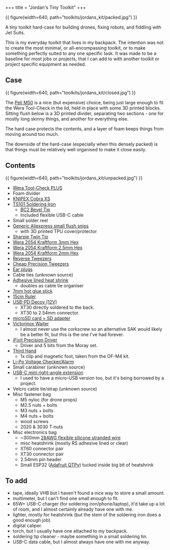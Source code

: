+++
title = "Jordan's Tiny Toolkit"
+++

{{ figure(width=640, path="toolkits/jordans_kit/packed.jpg") }}

A tiny toolkit hard-case for building drones, fixing robots, and fiddling with Jet Suits.

This is my everyday toolkit that lives in my backpack. The intention was not to create the most minimal, or all-encompassing toolkit, or to make something perfectly suited to any one specific task. It was made to be a baseline for most jobs or projects, that I can add to with another toolkit or project specific equipment as needed.

## Case

{{ figure(width=640, path="toolkits/jordans_kit/closed.jpg") }}

The [Peli M50](https://peliproducts.co.uk/collections/micro) is a nice (but expensive) choice, being just large enough to fit the Wera Tool-Check in the lid, held in place with some 3D printed blocks. Sitting flush below is a 3D printed divider, separating two sections - one for mostly long skinny things, and another for everything else.

The hard case protects the contents, and a layer of foam keeps things from moving around too much.

The downside of the hard-case (especially when this densely packed) is that things must be relatively well organised to make it close easily.

## Contents

{{ figure(width=640, path="toolkits/jordans_kit/unpacked.jpg") }}

- [Wera Tool-Check PLUS](https://www.amazon.co.uk/Wera-Tool-Check-Ratchet-Screwdriver-05056490001/dp/B00I8MYMT2)
- Foam divider
- [KNIPEX Cobra XS](https://www.amazon.co.uk/KNIPEX-K87-00-100-Tenaza/dp/B085WBGQNP)
- [TS101 Soldering Iron](https://shop.pimoroni.com/products/ts101-smart-soldering-iron?variant=40520177844307)
    - [BC2 Bevel Tip](https://shop.pimoroni.com/products/soldering-tip-for-ts100-soldering-iron?variant=39332711530579)
    - Included flexible USB-C cable
- Small solder reel
- [Generic Aliexpress small flush snips](https://www.aliexpress.com/item/1005005170407736.html)
    - with 3D printed TPU cover/protector
- [Sharpie Twin Tip](https://www.amazon.co.uk/gp/product/B00PHLBDC6)
- [Wera 2054 Kraftform 3mm Hex](https://www.primetools.co.uk/product/wera-118072-kraftform-2054-micro-hexagon-screwdriver-3mm/)
- [Wera 2054 Kraftform 2.5mm Hex](https://www.primetools.co.uk/product/wera-118070-kraftform-2054-micro-hexagon-screwdriver-2-5mm/)
- [Wera 2054 Kraftform 2mm Hex](https://www.primetools.co.uk/product/wera-118068-kraftform-2054-micro-hexagon-screwdriver-2mm/)
- [Reverse Tweezers](https://www.amazon.co.uk/gp/product/B0CCTPWK7S)
- [Cheap Precision Tweezers](https://www.amazon.co.uk/ZHIYE-Anti-Static-Electronics-Jewelry-making-Laboratory/dp/B07RZ4MJ62)
- [Ear plugs](https://www.amazon.co.uk/gp/product/B01NBU2R5N)
- Cable ties (unknown source)
- [Adhesive lined heat shrink](https://uk.rs-online.com/web/p/heat-shrink-tubing/4811797)
    - doubles as cable tie organiser
- [7mm hot glue stick](https://www.amazon.co.uk/ANSIO-Glue-Sticks-50pcs-Melt/dp/B09B799GZ2)
- [15cm Ruler](https://www.amazon.co.uk/sourcing-map-Straight-Stainless-Measuring/dp/B07ZKP7GR1)
- [USB-PD Decoy (12V)](https://www.aliexpress.com/item/1005004453538830.html)
    - XT30 directly soldered to the back.
    - XT30 to 2.54mm connector.
- [microSD card + SD adapter](https://www.amazon.co.uk/SanDisk-128GB-microSDXC-adapter-Performance/dp/B0B7NTY2S6)
- [Victorinox Waiter](https://www.amazon.co.uk/Victorinox-Waiter-Swiss-Army-Knives/dp/B002J8VUEQ)
    - I almost never use the corkscrew so an alternative SAK would likely be a better fit, but this is the one I've had forever.
- [iFixit Precision Driver](https://www.amazon.co.uk/gp/product/B08NWKMT8V)
    - Driver and 5 bits from the Moray set.
- [Third Hand](https://omnifixo.com/en-gb/collections/all)
    - 1x clip and magnetic foot, taken from the OF-M4 kit.
- [Li-Po Voltage Checker/Alarm](https://www.amazon.co.uk/gp/product/B0926122J3)
- Small carabiner (unknown source)
- [USB-C mini right-angle extension](https://www.aliexpress.com/item/1005003238859317.html)
    - I used to have a micro-USB version too, but it's being borrowed by a project.
- Velcro cable tie/strap (unknown source)
- Misc fastener bag
    - M5 nyloc (for drone props)
    - M2.5 nuts + bolts
    - M3 nuts + bolts
    - M4 nuts + bolts
    - wood screws
    - 2020 & 3030 T-nuts
- Misc electronics bag
    - ~300mm [28AWG flexible silicone stranded wire](https://www.amazon.co.uk/gp/product/B07G712KWJ)
    - misc heatshrink (mostly RS adhesive lined or clear)
    - XT60 connector pair
    - XT30 connector pair
    - 2.54mm pin header
    - Small ESP32 ([Adafruit QTPy](https://shop.pimoroni.com/products/adafruit-qt-py-esp32-s2-wifi-dev-board-with-stemma-qt?variant=39620155932755)) tucked inside big bit of heatshrink


## To add

- tape, ideally VHB but I haven't found a nice way to store a small amount.
- multimeter, but I can't find one small enough to fit.
- 65W+ USB-C charger (for soldering iron/phone/laptop), it'd take up a lot of room, and I almost certainly already have one with me.
- lighter, mostly for heatshrink (but the stem of the soldering iron does a good enough job).
- digital caliper.
- torch, but I usually have one attached to my backpack.
- soldering tip cleaner - maybe something in a small soldering tin.
- USB-C data cable, but I almost always have one with me anyway.
